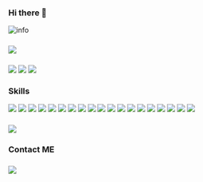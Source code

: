 ### Hi there 👋

<!--
**TaxicoYin/TaxicoYin** is a ✨ _special_ ✨ repository because its `README.md` (this file) appears on your GitHub profile.

Here are some ideas to get you started:

- 🔭 I’m currently working on ...
- 🌱 I’m currently learning ...
- 👯 I’m looking to collaborate on ...
- 🤔 I’m looking for help with ...
- 💬 Ask me about ...
- 📫 How to reach me: ...
- 😄 Pronouns: ...
- ⚡ Fun fact: ...
-->
![info](https://github-readme-stats.vercel.app/api?username=taxicoyin&show_icons=true&count_private=true&theme=radical)
###
![](https://visitor-badge.glitch.me/badge?page_id=taxicoyin.readme)
###
[![](https://img.shields.io/badge/OS-Arch%20Linux-1793D1?style=for-the-badge&logo=arch-linux&logoColor=ffffff)](https://www.archlinux.org)
[![](https://img.shields.io/badge/DE-Gnome-1793D1?style=for-the-badge&logo=gnome&logoColor=ffffff)](https://www.gnome.org)
[![](https://img.shields.io/badge/oneplus-8T-F5010C?style=for-the-badge&logo=oneplus&logoColor=ffffff)](https://www.oneplus.com)

### Skills
[![](https://img.shields.io/badge/Deepin-007CFF?style=for-the-badge&logo=deepin&logoColor=ffffff)](https://www.deepin.org)
[![](https://img.shields.io/badge/Ubuntu-E95420?style=for-the-badge&logo=ubuntu&logoColor=ffffff)](https://www.ubuntu.org)
[![](https://img.shields.io/badge/Manjaro-35BF5C?style=for-the-badge&logo=manjaro&logoColor=ffffff)](https://www.manjaro.org)
[![](https://img.shields.io/badge/CentOS-262577?style=for-the-badge&logo=centos&logoColor=ffffff)](https://www.centos.org)
[![](https://img.shields.io/badge/Kali%20Linux-557C94?style=for-the-badge&logo=kali-linux&logoColor=ffffff)](https://www.kali.org)
[![](https://img.shields.io/badge/Windows-10-0078D6?style=for-the-badge&logo=windows&logoColor=ffffff)](https://www.windows.com)
[![](https://img.shields.io/badge/Java-007396?style=for-the-badge&logo=java&logoColor=ffffff)](https://www.java.org)
[![](https://img.shields.io/badge/JavaScript-F7DF1E?style=for-the-badge&logo=javascript&logoColor=ffffff)](https://www.javascript.com)
![](https://img.shields.io/badge/-A8B9CC?style=for-the-badge&logo=c&logoColor=ffffff)
![](https://img.shields.io/badge/C++-00599C?style=for-the-badge&logo=cpp&logoColor=ffffff)
![](https://img.shields.io/badge/Mysql-4479A1?style=for-the-badge&logo=mysql&logoColor=ffffff)
![](https://img.shields.io/badge/Oracle-F80000?style=for-the-badge&logo=oracle&logoColor=ffffff)
![](https://img.shields.io/badge/Vim-019733?style=for-the-badge&logo=vim&logoColor=ffffff)
![](https://img.shields.io/badge/Eclipse%20IDE-2C2255?style=for-the-badge&logo=eclipse-ide&logoColor=ffffff)
![](https://img.shields.io/badge/IntelliJ%20IDEA-000000?style=for-the-badge&logo=intellij-idea&logoColor=ffffff)
![](https://img.shields.io/badge/Visual%20Studio-5C2D91?style=for-the-badge&logo=visual-studio&logoColor=ffffff)
![](https://img.shields.io/badge/Android%20Studio-3DDC84?style=for-the-badge&logo=android-studio&logoColor=ffffff)
![](https://img.shields.io/badge/Docker-2496ED?style=for-the-badge&logo=docker&logoColor=ffffff)
![](https://img.shields.io/badge/kubernetes-326CE5?style=for-the-badge&logo=kubernetes&logoColor=ffffff)


###
[![](https://img.shields.io/badge/Steam-171a21?style=for-the-badge&logo=steam)](https://steamcommunity.com/id/jevera/)

### Contact ME
###
[![](https://img.shields.io/badge/Email-0078D4?style=for-the-badge)](mailto:dr.bart@live.com)

